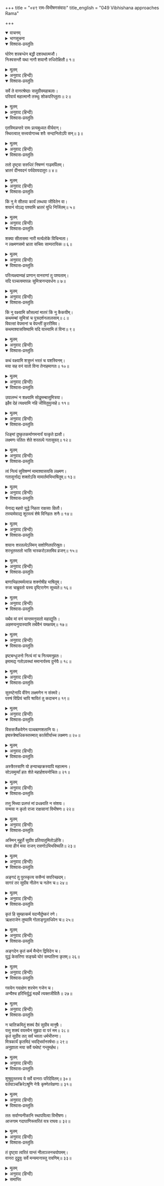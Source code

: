+++
title = "०४९ राम-विभीषणसंवादः"
title_english = "049 Vibhishana approaches Rama"

+++
<details open><summary>वाचनम्</summary>
<div caption="श्रीराम-हरिसीताराममूर्ति-घनपाठिभ्यां वचनम्" class="audioEmbed" src="https://archive.org/download/Ramayana-recitation-Sriram-harisItArAmamUrti-Ghanapaati-v2/Kanda_6/Kanda_6_YK-049-Vibhishana_approaches_Rama_0.mp3"></div>
</details>

<details><summary>भागसूचना</summary>

49. श्रीरामका सचेत होकर लक्ष्मणके लिये विलाप करना और स्वयं प्राणत्यागका विचार करके वानरोंको लौट जानेकी आज्ञा देना
</details>

<details open><summary>विश्वास-प्रस्तुतिः</summary>

घोरेण शरबन्धेन बद्धौ दशरथात्मजौ।  
निःश्वसन्तौ यथा नागौ शयानौ रुधिरोक्षितौ॥ १॥
</details>

<details><summary>मूलम्</summary>

घोरेण शरबन्धेन बद्धौ दशरथात्मजौ।  
निःश्वसन्तौ यथा नागौ शयानौ रुधिरोक्षितौ॥ १॥
</details>

<details><summary>अनुवाद (हिन्दी)</summary>

दशरथकुमार श्रीराम और लक्ष्मण भयंकर सर्पाकार बाणके बन्धनमें बँधे हुए-से पड़े थे। वे लहूलुहान हो रहे थे और फुफकारते हुए सर्पोंके समान साँस ले रहे थे॥ १॥
</details>

<details open><summary>विश्वास-प्रस्तुतिः</summary>

सर्वे ते वानरश्रेष्ठाः ससुग्रीवमहाबलाः।  
परिवार्य महात्मानौ तस्थुः शोकपरिप्लुताः॥ २॥
</details>

<details><summary>मूलम्</summary>

सर्वे ते वानरश्रेष्ठाः ससुग्रीवमहाबलाः।  
परिवार्य महात्मानौ तस्थुः शोकपरिप्लुताः॥ २॥
</details>

<details><summary>अनुवाद (हिन्दी)</summary>

उन दोनों महात्माओंको चारों ओरसे घेरकर सुग्रीव आदि सभी श्रेष्ठ महाबली वानर शोकमें डूबे खड़े थे॥
</details>

<details open><summary>विश्वास-प्रस्तुतिः</summary>

एतस्मिन्नन्तरे रामः प्रत्यबुध्यत वीर्यवान्।  
स्थिरत्वात् सत्त्वयोगाच्च शरैः सन्दानितोऽपि सन्॥ ३॥
</details>

<details><summary>मूलम्</summary>

एतस्मिन्नन्तरे रामः प्रत्यबुध्यत वीर्यवान्।  
स्थिरत्वात् सत्त्वयोगाच्च शरैः सन्दानितोऽपि सन्॥ ३॥
</details>

<details><summary>अनुवाद (हिन्दी)</summary>

इसी बीचमें पराक्रमी श्रीराम नागपाशसे बँधे होनेपर भी अपने शरीरकी दृढ़ता और शक्तिमत्ताके कारण मूर्छासे जाग उठे॥ ३॥
</details>

<details open><summary>विश्वास-प्रस्तुतिः</summary>

ततो दृष्ट्वा सरुधिरं निषण्णं गाढमर्पितम्।  
भ्रातरं दीनवदनं पर्यदेवयदातुरः॥ ४॥
</details>

<details><summary>मूलम्</summary>

ततो दृष्ट्वा सरुधिरं निषण्णं गाढमर्पितम्।  
भ्रातरं दीनवदनं पर्यदेवयदातुरः॥ ४॥
</details>

<details><summary>अनुवाद (हिन्दी)</summary>

उन्होंने देखा कि भाई लक्ष्मण बाणोंसे अत्यन्त घायल होकर खूनसे लथपथ हुए पड़े हैं और उनका चेहरा बहुत उतर गया है; अतः वे आतुर होकर विलाप करने लगे—
</details>

<details open><summary>विश्वास-प्रस्तुतिः</summary>

किं नु मे सीतया कार्यं लब्धया जीवितेन वा।  
शयानं योऽद्य पश्यामि भ्रातरं युधि निर्जितम्॥ ५॥
</details>

<details><summary>मूलम्</summary>

किं नु मे सीतया कार्यं लब्धया जीवितेन वा।  
शयानं योऽद्य पश्यामि भ्रातरं युधि निर्जितम्॥ ५॥
</details>

<details><summary>अनुवाद (हिन्दी)</summary>

‘हाय! यदि मुझे सीता मिल भी गयीं तो मैं उन्हें लेकर क्या करूँगा? अथवा इस जीवनको ही रखकर क्या करना है? जब कि आज मैं अपने पराजित हुए भाईको युद्धस्थलमें पड़ा हुआ देख रहा हूँ॥ ५॥
</details>

<details open><summary>विश्वास-प्रस्तुतिः</summary>

शक्या सीतासमा नारी मर्त्यलोके विचिन्वता।  
न लक्ष्मणसमो भ्राता सचिवः साम्परायिकः॥ ६॥
</details>

<details><summary>मूलम्</summary>

शक्या सीतासमा नारी मर्त्यलोके विचिन्वता।  
न लक्ष्मणसमो भ्राता सचिवः साम्परायिकः॥ ६॥
</details>

<details><summary>अनुवाद (हिन्दी)</summary>

‘मर्त्यलोकमें ढूँढ़नेपर मुझे सीता-जैसी दूसरी स्त्री मिल सकती है; परंतु लक्ष्मणके समान सहायक और युद्धकुशल भाई नहीं मिल सकता॥ ६॥
</details>

<details open><summary>विश्वास-प्रस्तुतिः</summary>

परित्यक्ष्याम्यहं प्राणान् वानराणां तु पश्यताम्।  
यदि पञ्चत्वमापन्नः सुमित्रानन्दवर्धनः॥ ७॥
</details>

<details><summary>मूलम्</summary>

परित्यक्ष्याम्यहं प्राणान् वानराणां तु पश्यताम्।  
यदि पञ्चत्वमापन्नः सुमित्रानन्दवर्धनः॥ ७॥
</details>

<details><summary>अनुवाद (हिन्दी)</summary>

‘सुमित्राके आनन्दको बढ़ानेवाले लक्ष्मण यदि जीवित न रहे तो मैं वानरोंके देखते-देखते अपने प्राणोंका परित्याग कर दूँगा॥ ७॥
</details>

<details open><summary>विश्वास-प्रस्तुतिः</summary>

किं नु वक्ष्यामि कौसल्यां मातरं किं नु कैकयीम्।  
कथमम्बां सुमित्रां च पुत्रदर्शनलालसाम्॥ ८॥  
विवत्सां वेपमानां च वेपन्तीं कुररीमिव।  
कथमाश्वासयिष्यामि यदि यास्यामि तं विना॥ ९॥
</details>

<details><summary>मूलम्</summary>

किं नु वक्ष्यामि कौसल्यां मातरं किं नु कैकयीम्।  
कथमम्बां सुमित्रां च पुत्रदर्शनलालसाम्॥ ८॥  
विवत्सां वेपमानां च वेपन्तीं कुररीमिव।  
कथमाश्वासयिष्यामि यदि यास्यामि तं विना॥ ९॥
</details>

<details><summary>अनुवाद (हिन्दी)</summary>

‘लक्ष्मणके बिना यदि मैं अयोध्याको लौटूँ तो माता कौसल्या और कैकेयीको क्या जवाब दूँगा तथा अपने पुत्रको देखनेके लिये उत्सुक हो बछड़ेसे बिछुड़ी गायके समान काँपती और कुररीकी भाँति रोती-बिलखती माता सुमित्रासे क्या कहूँगा? उन्हें किस तरह धैर्य बँधाऊँगा?॥
</details>

<details open><summary>विश्वास-प्रस्तुतिः</summary>

कथं वक्ष्यामि शत्रुघ्नं भरतं च यशस्विनम्।  
मया सह वनं यातो विना तेनाहमागतः॥ १०॥
</details>

<details><summary>मूलम्</summary>

कथं वक्ष्यामि शत्रुघ्नं भरतं च यशस्विनम्।  
मया सह वनं यातो विना तेनाहमागतः॥ १०॥
</details>

<details><summary>अनुवाद (हिन्दी)</summary>

‘मैं यशस्वी भरत और शत्रुघ्नसे किस तरह यह कह सकूँगा कि लक्ष्मण मेरे साथ वनको गये थे; किंतु मैं उन्हें वहीं खोकर उनके बिना ही लौट आया हूँ॥
</details>

<details open><summary>विश्वास-प्रस्तुतिः</summary>

उपालम्भं न शक्ष्यामि सोढुमम्बासुमित्रया।  
इहैव देहं त्यक्ष्यामि नहि जीवितुमुत्सहे॥ ११॥
</details>

<details><summary>मूलम्</summary>

उपालम्भं न शक्ष्यामि सोढुमम्बासुमित्रया।  
इहैव देहं त्यक्ष्यामि नहि जीवितुमुत्सहे॥ ११॥
</details>

<details><summary>अनुवाद (हिन्दी)</summary>

‘दोनों माताओंसहित सुमित्राका उपालम्भ मैं नहीं सह सकूँगा; अतः यहीं इस देहको त्याग दूँगा। अब मुझमें जीवित रहनेका उत्साह नहीं है॥ ११॥
</details>

<details open><summary>विश्वास-प्रस्तुतिः</summary>

धिङ्मां दुष्कृतकर्माणमनार्यं यत्कृते ह्यसौ।  
लक्ष्मणः पतितः शेते शरतल्पे गतासुवत्॥ १२॥
</details>

<details><summary>मूलम्</summary>

धिङ्मां दुष्कृतकर्माणमनार्यं यत्कृते ह्यसौ।  
लक्ष्मणः पतितः शेते शरतल्पे गतासुवत्॥ १२॥
</details>

<details><summary>अनुवाद (हिन्दी)</summary>

‘मुझ-जैसे दुष्कर्मी और अनार्यको धिक्कार है, जिसके कारण लक्ष्मण मरे हुएके समान बाण-शय्यापर सो रहे हैं॥
</details>

<details open><summary>विश्वास-प्रस्तुतिः</summary>

त्वं नित्यं सुविषण्णं मामाश्वासयसि लक्ष्मण।  
गतासुर्नाद्य शक्तोऽसि मामार्तमभिभाषितुम्॥ १३॥
</details>

<details><summary>मूलम्</summary>

त्वं नित्यं सुविषण्णं मामाश्वासयसि लक्ष्मण।  
गतासुर्नाद्य शक्तोऽसि मामार्तमभिभाषितुम्॥ १३॥
</details>

<details><summary>अनुवाद (हिन्दी)</summary>

‘लक्ष्मण! जब मैं अत्यन्त विषादमें डूब जाता था, उस समय तुम्हीं सदा मुझे आश्वासन देते थे; परंतु आज तुम्हारे प्राण नहीं रहे, इसलिये आज तुम मुझ दुःखियासे बात करनेमें भी असमर्थ हो॥ १३॥
</details>

<details open><summary>विश्वास-प्रस्तुतिः</summary>

येनाद्य बहवो युद्धे निहता राक्षसाः क्षितौ।  
तस्यामेवाद्य शूरस्त्वं शेषे विनिहतः शनैः॥ १४॥
</details>

<details><summary>मूलम्</summary>

येनाद्य बहवो युद्धे निहता राक्षसाः क्षितौ।  
तस्यामेवाद्य शूरस्त्वं शेषे विनिहतः शनैः॥ १४॥
</details>

<details><summary>अनुवाद (हिन्दी)</summary>

‘भैया! जिस रणभूमिमें आज तुमने बहुत-से राक्षसोंको मार गिराया था, उसीमें शूरवीर होकर भी तुम बाणोंद्वारा मारे जाकर सो रहे हो॥ १४॥
</details>

<details open><summary>विश्वास-प्रस्तुतिः</summary>

शयानः शरतल्पेऽस्मिन् सशोणितपरिस्रुतः।  
शरभूतस्ततो भासि भास्करोऽस्तमिव व्रजन्॥ १५॥
</details>

<details><summary>मूलम्</summary>

शयानः शरतल्पेऽस्मिन् सशोणितपरिस्रुतः।  
शरभूतस्ततो भासि भास्करोऽस्तमिव व्रजन्॥ १५॥
</details>

<details><summary>अनुवाद (हिन्दी)</summary>

‘इस बाण-शय्यापर तुम खूनसे लथपथ होकर पड़े हो और बाणोंसे व्याप्त होकर अस्ताचलको जाते हुए सूर्यके समान प्रकाशित हो रहे हो॥ १५॥
</details>

<details open><summary>विश्वास-प्रस्तुतिः</summary>

बाणाभिहतमर्मत्वान्न शक्नोषीह भाषितुम्।  
रुजा चाब्रुवतो यस्य दृष्टिरागेण सूच्यते॥ १६॥
</details>

<details><summary>मूलम्</summary>

बाणाभिहतमर्मत्वान्न शक्नोषीह भाषितुम्।  
रुजा चाब्रुवतो यस्य दृष्टिरागेण सूच्यते॥ १६॥
</details>

<details><summary>अनुवाद (हिन्दी)</summary>

‘बाणोंसे तुम्हारा मर्मस्थल विदीर्ण हो गया, इसलिये तुम यहाँ बात भी नहीं कर सकते। यद्यपि तुम बोल नहीं रहे हो, तथापि तुम्हारे नेत्रोंकी लालीसे तुम्हारी मार्मिक पीड़ा सूचित हो रही है॥ १६॥
</details>

<details open><summary>विश्वास-प्रस्तुतिः</summary>

यथैव मां वनं यान्तमनुयातो महाद्युतिः।  
अहमप्यनुयास्यामि तथैवैनं यमक्षयम्॥ १७॥
</details>

<details><summary>मूलम्</summary>

यथैव मां वनं यान्तमनुयातो महाद्युतिः।  
अहमप्यनुयास्यामि तथैवैनं यमक्षयम्॥ १७॥
</details>

<details><summary>अनुवाद (हिन्दी)</summary>

‘जिस तरह वनकी यात्रा करते समय महातेजस्वी लक्ष्मण मेरे पीछे-पीछे चले आये थे, उसी प्रकार मैं भी यमलोकमें इनका अनुसरण करूँगा॥ १७॥
</details>

<details open><summary>विश्वास-प्रस्तुतिः</summary>

इष्टबन्धुजनो नित्यं मां च नित्यमनुव्रतः।  
इमामद्य गतोऽवस्थां ममानार्यस्य दुर्नयैः॥ १८॥
</details>

<details><summary>मूलम्</summary>

इष्टबन्धुजनो नित्यं मां च नित्यमनुव्रतः।  
इमामद्य गतोऽवस्थां ममानार्यस्य दुर्नयैः॥ १८॥
</details>

<details><summary>अनुवाद (हिन्दी)</summary>

‘जो मेरे प्रिय बन्धुजन थे और सदा मुझमें अनुराग एवं भक्तिभाव रखते थे, वे ही लक्ष्मण आज मुझ अनार्यकी दुर्नीतियोंके कारण इस अवस्थाको पहुँच गये॥
</details>

<details open><summary>विश्वास-प्रस्तुतिः</summary>

सुरुष्टेनापि वीरेण लक्ष्मणेन न संस्मरे।  
परुषं विप्रियं चापि श्रावितं तु कदाचन॥ १९॥
</details>

<details><summary>मूलम्</summary>

सुरुष्टेनापि वीरेण लक्ष्मणेन न संस्मरे।  
परुषं विप्रियं चापि श्रावितं तु कदाचन॥ १९॥
</details>

<details><summary>अनुवाद (हिन्दी)</summary>

‘मुझे ऐसा कोई प्रसंग याद नहीं आता, जब कि वीर लक्ष्मणने अत्यन्त कुपित होनेपर भी मुझे कभी कोई कठोर या अप्रिय बात सुनायी हो॥ १९॥
</details>

<details open><summary>विश्वास-प्रस्तुतिः</summary>

विससर्जैकवेगेन पञ्चबाणशतानि यः।  
इष्वस्त्रेष्वधिकस्तस्मात् कार्तवीर्याच्च लक्ष्मणः॥ २०॥
</details>

<details><summary>मूलम्</summary>

विससर्जैकवेगेन पञ्चबाणशतानि यः।  
इष्वस्त्रेष्वधिकस्तस्मात् कार्तवीर्याच्च लक्ष्मणः॥ २०॥
</details>

<details><summary>अनुवाद (हिन्दी)</summary>

‘लक्ष्मण एक ही वेगसे पाँच सौ बाणोंकी वर्षा करते थे; इसलिये धनुर्विद्यामें कार्तवीर्य अर्जुनसे भी बढ़कर थे॥
</details>

<details open><summary>विश्वास-प्रस्तुतिः</summary>

अस्त्रैरस्त्राणि यो हन्याच्छक्रस्यापि महात्मनः।  
सोऽयमुर्व्यां हतः शेते महार्हशयनोचितः॥ २१॥
</details>

<details><summary>मूलम्</summary>

अस्त्रैरस्त्राणि यो हन्याच्छक्रस्यापि महात्मनः।  
सोऽयमुर्व्यां हतः शेते महार्हशयनोचितः॥ २१॥
</details>

<details><summary>अनुवाद (हिन्दी)</summary>

‘जो अपने अस्त्रोंद्वारा महात्मा इन्द्रके भी अस्त्रोंको काट सकते थे; वे ही बहुमूल्य शय्यापर सोने योग्य लक्ष्मण आज स्वयं मारे जाकर पृथ्वीपर सो रहे हैं॥
</details>

<details open><summary>विश्वास-प्रस्तुतिः</summary>

तत्तु मिथ्या प्रलप्तं मां प्रधक्ष्यति न संशयः।  
यन्मया न कृतो राजा राक्षसानां विभीषणः॥ २२॥
</details>

<details><summary>मूलम्</summary>

तत्तु मिथ्या प्रलप्तं मां प्रधक्ष्यति न संशयः।  
यन्मया न कृतो राजा राक्षसानां विभीषणः॥ २२॥
</details>

<details><summary>अनुवाद (हिन्दी)</summary>

‘मैं विभीषणको राक्षसोंका राजा न बना सका; अतः मेरा वह झूठा प्रलाप मुझे सदा जलाता रहेगा, इसमें संशय नहीं है॥ २२॥
</details>

<details open><summary>विश्वास-प्रस्तुतिः</summary>

अस्मिन् मुहूर्ते सुग्रीव प्रतियातुमितोऽर्हसि।  
मत्वा हीनं मया राजन् रावणोऽभिभविष्यति॥ २३॥
</details>

<details><summary>मूलम्</summary>

अस्मिन् मुहूर्ते सुग्रीव प्रतियातुमितोऽर्हसि।  
मत्वा हीनं मया राजन् रावणोऽभिभविष्यति॥ २३॥
</details>

<details><summary>अनुवाद (हिन्दी)</summary>

‘वानरराज सुग्रीव! तुम इसी मुहूर्तमें यहाँसे लौट जाओ; क्योंकि मेरे बिना तुम्हें असहाय समझकर रावण तुम्हारा तिरस्कार करेगा॥ २३॥
</details>

<details open><summary>विश्वास-प्रस्तुतिः</summary>

अङ्गदं तु पुरस्कृत्य ससैन्यं सपरिच्छदम्।  
सागरं तर सुग्रीव नीलेन च नलेन च॥ २४॥
</details>

<details><summary>मूलम्</summary>

अङ्गदं तु पुरस्कृत्य ससैन्यं सपरिच्छदम्।  
सागरं तर सुग्रीव नीलेन च नलेन च॥ २४॥
</details>

<details><summary>अनुवाद (हिन्दी)</summary>

‘मित्र सुग्रीव! सेना और सामग्रियोंसहित अङ्गदको आगे करके नल और नीलके साथ तुम समुद्रके पार चले जाओ॥
</details>

<details open><summary>विश्वास-प्रस्तुतिः</summary>

कृतं हि सुमहत्कर्म यदन्यैर्दुष्करं रणे।  
ऋक्षराजेन तुष्यामि गोलाङ्गूलाधिपेन च॥ २५॥
</details>

<details><summary>मूलम्</summary>

कृतं हि सुमहत्कर्म यदन्यैर्दुष्करं रणे।  
ऋक्षराजेन तुष्यामि गोलाङ्गूलाधिपेन च॥ २५॥
</details>

<details><summary>अनुवाद (हिन्दी)</summary>

‘मैं लंगूरोंके स्वामी गवाक्ष तथा ऋक्षराज जाम्बवान् से भी बहुत संतुष्ट हूँ। तुम सब लोगोंने युद्धमें वह महान् पुरुषार्थ कर दिखाया है, जो दूसरोंके लिये अत्यन्त दुष्कर था॥ २५॥
</details>

<details open><summary>विश्वास-प्रस्तुतिः</summary>

अङ्गदेन कृतं कर्म मैन्देन द्विविदेन च।  
युद्धं केसरिणा सङ्ख्ये घोरं सम्पातिना कृतम्॥ २६॥
</details>

<details><summary>मूलम्</summary>

अङ्गदेन कृतं कर्म मैन्देन द्विविदेन च।  
युद्धं केसरिणा सङ्ख्ये घोरं सम्पातिना कृतम्॥ २६॥
</details>

<details><summary>अनुवाद (हिन्दी)</summary>

‘अङ्गद, मैन्द और द्विविदने भी महान् पराक्रम प्रकट किया है। केसरी और सम्पातिने भी समराङ्गणमें घोर युद्ध किया है॥ २६॥
</details>

<details open><summary>विश्वास-प्रस्तुतिः</summary>

गवयेन गवाक्षेण शरभेण गजेन च।  
अन्यैश्च हरिभिर्युद्धं मदर्थे त्यक्तजीवितैः॥ २७॥
</details>

<details><summary>मूलम्</summary>

गवयेन गवाक्षेण शरभेण गजेन च।  
अन्यैश्च हरिभिर्युद्धं मदर्थे त्यक्तजीवितैः॥ २७॥
</details>

<details><summary>अनुवाद (हिन्दी)</summary>

‘गवय, गवाक्ष, शरभ, गज तथा अन्य वानरोंने भी मेरे लिये प्राणोंका मोह छोड़कर संग्राम किया है॥ २७॥
</details>

<details open><summary>विश्वास-प्रस्तुतिः</summary>

न चातिक्रमितुं शक्यं दैवं सुग्रीव मानुषैः।  
यत्तु शक्यं वयस्येन सुहृदा वा परं मम॥ २८॥  
कृतं सुग्रीव तत् सर्वं भवता धर्मभीरुणा।  
मित्रकार्यं कृतमिदं भवद्भिर्वानरर्षभाः॥ २९॥  
अनुज्ञाता मया सर्वे यथेष्टं गन्तुमर्हथ।
</details>

<details><summary>मूलम्</summary>

न चातिक्रमितुं शक्यं दैवं सुग्रीव मानुषैः।  
यत्तु शक्यं वयस्येन सुहृदा वा परं मम॥ २८॥  
कृतं सुग्रीव तत् सर्वं भवता धर्मभीरुणा।  
मित्रकार्यं कृतमिदं भवद्भिर्वानरर्षभाः॥ २९॥  
अनुज्ञाता मया सर्वे यथेष्टं गन्तुमर्हथ।
</details>

<details><summary>अनुवाद (हिन्दी)</summary>

‘किंतु सुग्रीव! मनुष्योंके लिये दैवके विधानको लाँघना असम्भव है। मेरे परम मित्र अथवा उत्तम सुहृद्के नाते तुम-जैसे धर्मभीरु पुरुषके द्वारा जो कुछ किया जा सकता था, वह सब तुमने किया है। वानर-शिरोमणियो! तुम सबने मिलकर मित्रके इस कार्यको सम्पन्न किया है। अब मैं आज्ञा देता हूँ—तुम सब जहाँ इच्छा हो, वहाँ चले जाओ’॥ २८-२९ १/२॥
</details>

<details open><summary>विश्वास-प्रस्तुतिः</summary>

शुश्रुवुस्तस्य ये सर्वे वानराः परिदेवितम्॥ ३०॥  
वर्तयाञ्चक्रिरेऽश्रूणि नेत्रैः कृष्णेतरेक्षणाः॥ ३१॥
</details>

<details><summary>मूलम्</summary>

शुश्रुवुस्तस्य ये सर्वे वानराः परिदेवितम्॥ ३०॥  
वर्तयाञ्चक्रिरेऽश्रूणि नेत्रैः कृष्णेतरेक्षणाः॥ ३१॥
</details>

<details><summary>अनुवाद (हिन्दी)</summary>

भगवान् श्रीरामका यह विलाप भूरी आँखोंवाले जिन-जिन वानरोंने सुना, वे सब अपने नेत्रोंसे आँसू बहाने लगे॥ ३०-३१॥
</details>

<details open><summary>विश्वास-प्रस्तुतिः</summary>

ततः सर्वाण्यनीकानि स्थापयित्वा विभीषणः।  
आजगाम गदापाणिस्त्वरितं यत्र राघवः॥ ३२॥
</details>

<details><summary>मूलम्</summary>

ततः सर्वाण्यनीकानि स्थापयित्वा विभीषणः।  
आजगाम गदापाणिस्त्वरितं यत्र राघवः॥ ३२॥
</details>

<details><summary>अनुवाद (हिन्दी)</summary>

तदनन्तर समस्त सेनाओंको स्थिरतापूर्वक स्थापित करके विभीषण हाथमें गदा लिये तुरंत उस स्थानपर लौट आये, जहाँ श्रीरामचन्द्रजी विद्यमान थे॥ ३२॥
</details>

<details open><summary>विश्वास-प्रस्तुतिः</summary>

तं दृष्ट्वा त्वरितं यान्तं नीलाञ्जनचयोपमम्।  
वानरा दुद्रुवुः सर्वे मन्यमानास्तु रावणिम्॥ ३३॥
</details>

<details><summary>मूलम्</summary>

तं दृष्ट्वा त्वरितं यान्तं नीलाञ्जनचयोपमम्।  
वानरा दुद्रुवुः सर्वे मन्यमानास्तु रावणिम्॥ ३३॥
</details>

<details><summary>अनुवाद (हिन्दी)</summary>

काले कोयलोंकी राशिके समान कृष्ण कान्तिवाले विभीषणको शीघ्रतापूर्वक आते देख सब वानर उन्हें रावणपुत्र इन्द्रजित् समझकर इधर-उधर भागने लगे॥ ३३॥
</details>

<details><summary>समाप्तिः</summary>

इत्यार्षे श्रीमद्रामायणे वाल्मीकीये आदिकाव्ये युद्धकाण्डे एकोनपञ्चाशः सर्ग॥ ४९॥  
इस प्रकार श्रीवाल्मीकिनिर्मित आर्षरामायण आदिकाव्यके युद्धकाण्डमें उनचासवाँ सर्ग पूरा हुआ॥ ४९॥
</details>

